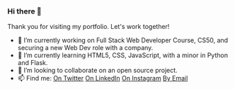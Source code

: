 ### Hi there 👋

Thank you for visiting my portfolio. Let's work together!

- 🔭 I’m currently working on Full Stack Web Developer Course, CS50, and securing a new Web Dev role with a company.
- 🌱 I’m currently learning HTML5, CSS, JavaScript, with a minor in Python and Flask.
- 👯 I’m looking to collaborate on an open source project.
- 📫 Find me: 
    [On Twitter](https://twitter.com/TheJamesLusk)
    [On LinkedIn](https://www.linkedin.com/in/james-lusk-nlp/)
    [On Instagram](https://www.instagram.com/j.ameslusk/)
    [By Email](jamesallenlusk@gmail.com)
